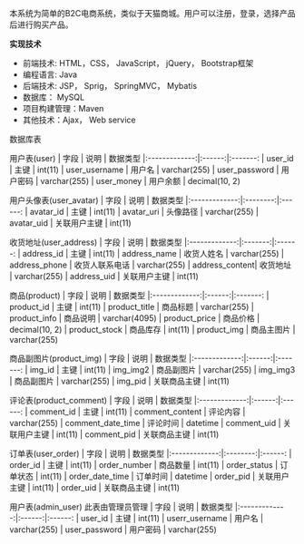 本系统为简单的B2C电商系统，类似于天猫商城。用户可以注册，登录，选择产品后进行购买产品。

**实现技术**
* 前端技术: HTML，CSS， JavaScript， jQuery， Bootstrap框架
* 编程语言: Java
* 后端技术: JSP， Sprig， SpringMVC， Mybatis
* 数据库： MySQL
* 项目构建管理：Maven
* 其他技术：Ajax， Web service

数据库表

用户表(user)
|      字段     |   说明  |   数据类型
|:-------------:|:------:|:-------:
|     user_id   |  主键  |    int(11)
| user_username | 用户名 |   varchar(255)
| user_password | 用户密码 |  varchar(255)
|   user_money  |  用户余额 |   decimal(10, 2)

用户头像表(user_avatar)
|      字段     |   说明   |   数据类型
|:-------------:|:--------:|:------:
|    avatar_id  |  主键    |   int(11)
|   avatar_uri  |  头像路径 | varchar(255)
|   avatar_uid  |  关联用户主键 |  int(11)

收货地址(user_address)
|      字段     |   说明   |  数据类型
|:-------------:|:-------:|:------:
|    address_id  |  主键    |   int(11)
|  address_name  |  收货人姓名 | varchar(255)
|  address_phone  |  收货人联系电话 | varchar(255)
| address_content|  收货地址  |  varchar(255)
|   address_uid  | 关联用户主键 |   int(11)

商品(product)
|      字段     |   说明   |  数据类型
|:-------------:|:------:|:-------:
|   product_id  |  主键  |     int(11)
|  product_title |  商品标题 | varchar(255)
|  product_info |  商品说明 | varchar(4095)
|  product_price | 商品价格 |   decimal(10, 2)
|  product_stock | 商品库存 |   int(11)
|   product_img  | 商品主图片 | varchar(255)

商品副图片(product_img)
|      字段     |   说明  |  数据类型
|:-------------:|:------:|:-------:
|   img_id  |  主键  |   int(11)
|  img_img2 |  商品副图片 | varchar(255)
|  img_img3 |  商品副图片 | varchar(255)
|  img_pid |  关联商品主键 |  int(11)

评论表(product_comment)
|      字段     |   说明   |   数据类型
|:-------------:|:------:|:------:
|   comment_id  |  主键  |   int(11)
|  comment_content | 评论内容 | varchar(255)
| comment_date_time | 评论时间 | datetime
|  comment_uid |  关联用户主键 |   int(11)
|  comment_pid |  关联商品主键 |   int(11)

订单表(user_order)
|      字段     |   说明   |   数据类型
|:-------------:|:--------:|:------:
|  order_id     |  主键  |  int(11)
| order_number  |  商品数量 | int(11)
| order_status |  订单状态 |   int(11)
| order_date_time |  订单时间 |  datetime
| order_pid    |    关联用户主键 | int(11)
| order_uid    |  关联商品主键  | int(11)

用户表(admin_user) 此表由管理员管理
|      字段     |   说明  |  数据类型
|:-------------:|:------:|:------:
|     user_id   |  主键  |  int(11)
| userr_username | 用户名 | varchar(255)
| user_password | 用户密码 | varchar(255)

